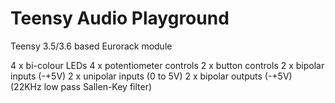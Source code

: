 # Teensy Audio Playground
Teensy 3.5/3.6 based Eurorack module

4 x bi-colour LEDs
4 x potentiometer controls
2 x button controls
2 x bipolar inputs (-+5V)
2 x unipolar inputs (0 to 5V)
2 x bipolar outputs (-+5V) (22KHz low pass Sallen-Key filter)
